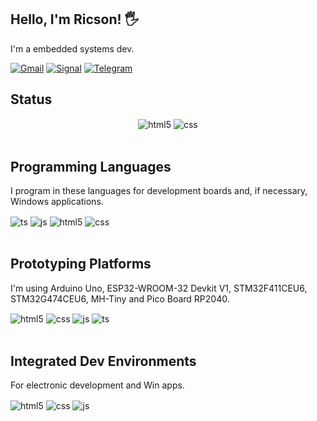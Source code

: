 ## Hello, I'm Ricson! 🖐️
I'm a embedded systems dev.

[![Gmail](https://img.shields.io/badge/Gmail-D14836?style=for-the-badge&logo=gmail&logoColor=white)](mailto:ricson.engenharia@gmail.com)
[![Signal](https://img.shields.io/badge/Signal-%23039BE5.svg?&style=for-the-badge&logo=Signal&logoColor=white)](https://signal.me/#p/5592993544783)
[![Telegram](https://img.shields.io/badge/Telegram-2CA5E0?style=for-the-badge&logo=telegram&logoColor=white)](https://t.me/ricson)

## Status 

<div style="text-align: center">
  <img align="center" alt="html5" src="https://github-readme-stats.vercel.app/api?username=satancci&theme=blue-green" />
   <img align="center" alt="css" src="https://github-readme-stats.vercel.app/api/top-langs/?username=satancci&theme=blue-green" />
</div><br/>

##  Programming Languages

I program in these languages for development boards and, if necessary, Windows applications.


<div style="display: inline_block">
<img align="center" alt="ts" src="https://img.shields.io/badge/C-00599C?style=for-the-badge&logo=c&logoColor=white" />
<img align="center" alt="js" src="https://img.shields.io/badge/C%2B%2B-00599C?style=for-the-badge&logo=c%2B%2B&logoColor=white" />
  <img align="center" alt="html5" src="https://img.shields.io/badge/C%23-239120?style=for-the-badge&logo=c-sharp&logoColor=white" />
  <img align="center" alt="css" src="https://img.shields.io/badge/Python-14354C?style=for-the-badge&logo=python&logoColor=whit" />


</div><br/>

## Prototyping Platforms
I'm using Arduino Uno, ESP32-WROOM-32 Devkit V1, STM32F411CEU6, STM32G474CEU6, MH-Tiny and Pico Board RP2040.
<div style="display: inline_block">

  <img align="center" alt="html5" src="https://img.shields.io/badge/Arduino-00979D?style=for-the-badge&logo=Arduino&logoColor=white" />
  <img align="center" alt="css" src="https://img.shields.io/badge/espressif-E7352C?style=for-the-badge&logo=espressif&logoColor=white" />
  <img align="center" alt="js" src="https://img.shields.io/badge/Raspberry%20Pi-A22846?style=for-the-badge&logo=Raspberry%20Pi&logoColor=white" >
  <img align="center" alt="ts" src="https://img.shields.io/badge/adafruit-000000?style=for-the-badge&logo=adafruit&logoColor=white" />

</div><br/>

## Integrated Dev Environments
For electronic development and Win apps.
<div style="display: inline_block">
  <img align="center" alt="html5" src="https://img.shields.io/badge/Arduino_IDE-00979D?style=for-the-badge&logo=arduino&logoColor=white" />
  <img align="center" alt="css" src="https://img.shields.io/badge/Visual_Studio_Code-0078D4?style=for-the-badge&logo=visual%20studio%20code&logoColor=white" />
  <img align="center" alt="js" src="https://img.shields.io/badge/Visual_Studio-5C2D91?style=for-the-badge&logo=visual%20studio&logoColor=white" />

</div><br/>
